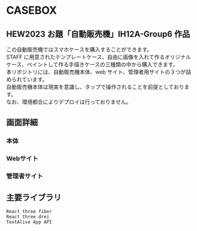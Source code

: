 # CASEBOX

## HEW2023 お題「自動販売機」IH12A-Group6 作品


この自動販売機ではスマホケースを購入することができます。<br>
STAFF に用意されたテンプレートケース、自由に画像を入れて作るオリジナルケース、ペイントして作る手描きケースの三種類の中から購入できます。<br>
本リポジトリには、自動販売機本体、web サイト、管理者用サイトの３つが詰められています。<br>
自動販売機本体は現実を意識し、タップで操作されることを前提としております。<br>
なお、環境都合によりデプロイは行っておりません。

## 画面詳細

### 本体


### Webサイト

### 管理者サイト


## 主要ライブラリ

```
React three fiber
React three drei
TextAlive App API
```


